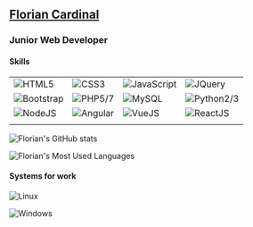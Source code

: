 ## [Florian Cardinal](https://floriancardinal.000webhostapp.com/)

### Junior Web Developer

#### Skills

|           |        |            |           |
| --------- | ------ | ---------- | --------- |
| ![HTML5](https://img.shields.io/badge/HTML5-E34F26?style=for-the-badge&logo=html5&logoColor=white) | ![CSS3](https://img.shields.io/badge/CSS3-1572B6?style=for-the-badge&logo=css3&logoColor=white) | ![JavaScript](https://img.shields.io/badge/JavaScript-F7DF1E?style=for-the-badge&logo=javascript&logoColor=black) | ![JQuery](https://img.shields.io/badge/jQuery-0769AD?style=for-the-badge&logo=jquery&logoColor=white) |
| ![Bootstrap](https://img.shields.io/badge/Bootstrap-563D7C?style=for-the-badge&logo=bootstrap&logoColor=white) | ![PHP5/7](https://img.shields.io/badge/PHP-777BB4?style=for-the-badge&logo=php&logoColor=white) | ![MySQL](https://img.shields.io/badge/MySQL-00000F?style=for-the-badge&logo=mysql&logoColor=white) | ![Python2/3](https://img.shields.io/badge/Python-3776AB?style=for-the-badge&logo=python&logoColor=white) |
|  ![NodeJS](https://img.shields.io/badge/Node.js-43853D?style=for-the-badge&logo=node.js&logoColor=white) | ![Angular](https://img.shields.io/badge/Angular-DD0031?style=for-the-badge&logo=angular&logoColor=white) | ![VueJS](https://img.shields.io/badge/Vue.js-35495E?style=for-the-badge&logo=vue.js&logoColor=4FC08D) | ![ReactJS](https://img.shields.io/badge/React-20232A?style=for-the-badge&logo=react&logoColor=61DAFB) |
|           |        |            |           |

![Florian's GitHub stats](https://github-readme-stats.vercel.app/api?username=tracks12&show_icons=true&count_private=true&hide=contribs&theme=jolly)

![Florian's Most Used Languages](https://github-readme-stats.vercel.app/api/top-langs/?username=tracks12&langs_count=8&theme=jolly&layout=compact)

#### Systems for work

![Linux](https://img.shields.io/badge/Ubuntu-E95420?style=for-the-badge&logo=ubuntu&logoColor=white)

![Windows](https://img.shields.io/badge/Windows-0078D6?style=for-the-badge&logo=windows&logoColor=white)
